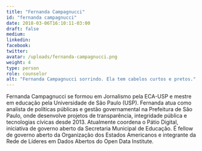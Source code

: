 ```yaml
---
title: "Fernanda Campagnucci"
id: "fernanda campagnucci"
date: 2018-03-06T16:10:11-03:00
draft: false
medium:
linkedin:
facebook:
twitter:
avatar: /uploads/fernanda-campagnucci.png
weight: 4
type: person
role: counselor
alt: "Fernanda Campagnucci sorrindo. Ela tem cabelos curtos e pretos."
---
```


Fernanda Campagnucci se formou em Jornalismo pela ECA-USP e mestre em educação pela Universidade de São Paulo (USP). Fernanda atua como analista de políticas públicas e gestão governamental na Prefeitura de São Paulo, onde desenvolve projetos de transparência, integridade pública e tecnologias cívicas desde 2013. Atualmente coordena o Pátio Digital, iniciativa de governo aberto da Secretaria Municipal de Educação. É fellow de governo aberto da Organização dos Estados Americanos e integrante da Rede de Líderes em Dados Abertos do Open Data Institute.
